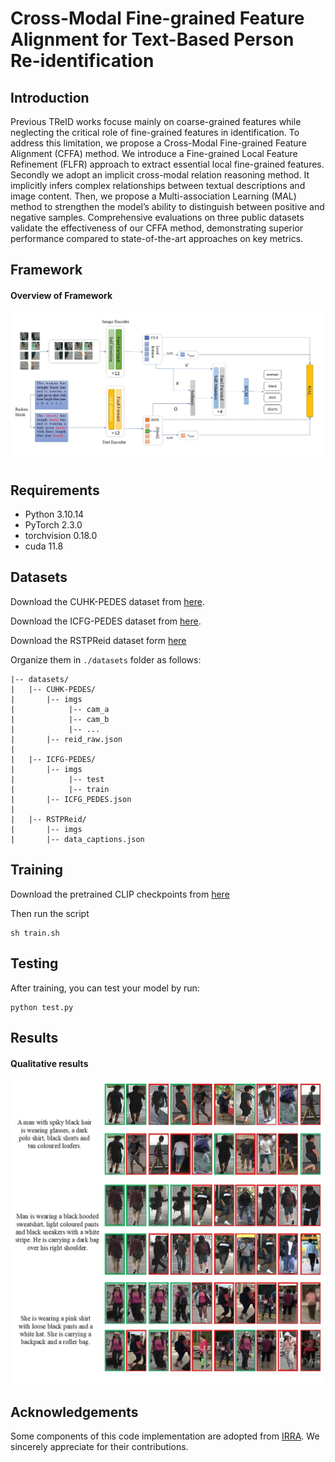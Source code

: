# Cross-Modal Fine-grained Feature Alignment for Text-Based Person Re-identification

## Introduction
Previous TReID works focuse mainly on coarse-grained features while 
neglecting the critical role of fine-grained features 
in identification. To address this limitation, we propose a Cross-Modal Fine-grained
Feature Alignment (CFFA) method. We introduce a Fine-grained Local
Feature Refinement (FLFR) approach to extract essential local 
fine-grained features.
Secondly we adopt an
implicit cross-modal relation reasoning method. It implicitly infers complex relationships 
between textual descriptions and image content.
Then, we propose a Multi-association
Learning (MAL) method to strengthen the model’s ability to distinguish between
positive and negative samples.
Comprehensive evaluations on three
public datasets validate the effectiveness of our CFFA method, demonstrating
superior performance compared to state-of-the-art approaches on key metrics.

## Framework
#### Overview of Framework
![main.jpg](FrameworkAndResults/main.jpg)

## Requirements
- Python 3.10.14
- PyTorch 2.3.0
- torchvision 0.18.0
- cuda 11.8

## Datasets
Download the CUHK-PEDES dataset from [here](https://github.com/ShuangLI59/Person-Search-with-Natural-Language-Description). 

Download the ICFG-PEDES dataset from [here](https://github.com/zifyloo/SSAN).

Download the RSTPReid dataset form [here](https://github.com/NjtechCVLab/RSTPReid-Dataset)

Organize them in `./datasets` folder as follows:
```
|-- datasets/
|   |-- CUHK-PEDES/
|       |-- imgs
|            |-- cam_a
|            |-- cam_b
|            |-- ...
|       |-- reid_raw.json
|
|   |-- ICFG-PEDES/
|       |-- imgs
|            |-- test
|            |-- train 
|       |-- ICFG_PEDES.json
|
|   |-- RSTPReid/
|       |-- imgs
|       |-- data_captions.json
```

## Training
Download the pretrained CLIP checkpoints from [here](https://huggingface.co/openai/clip-vit-base-patch16)

Then run the script
```
sh train.sh
```

## Testing
After training, you can test your model by run:
```
python test.py
```

## Results

[//]: # (#### Results on CUHK-PEDES dataset)

[//]: # (![img.png]&#40;FrameworkAndResults/ResultsOnCUHK-PEDES.png&#41;)

[//]: # ()
[//]: # (#### Results on ICFG-PEDES dataset)

[//]: # (![img.png]&#40;FrameworkAndResults/ResultsOnICFG-PEDES.png&#41;)

[//]: # ()
[//]: # (#### Results on RSTPReid dataset)

[//]: # (![img.png]&#40;FrameworkAndResults/ResultsOnRSTPReid.png&#41;)

#### Qualitative results
![img.png](FrameworkAndResults/QualitativeResults.png)

## Acknowledgements
Some components of this code implementation are adopted from [IRRA](https://github.com/anosorae/IRRA). We sincerely appreciate for their contributions.



